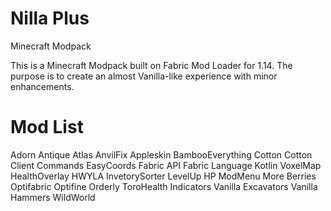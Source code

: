 # Nilla Plus
Minecraft Modpack

This is a Minecraft Modpack built on Fabric Mod Loader for 1.14. The purpose is to create an almost Vanilla-like experience with minor enhancements.

# Mod List

Adorn
Antique Atlas
AnvilFix
Appleskin
BambooEverything
Cotton
Cotton Client Commands
EasyCoords
Fabric API
Fabric Language Kotlin
VoxelMap
HealthOverlay
HWYLA
InvetorySorter
LevelUp HP
ModMenu
More Berries
Optifabric
Optifine
Orderly
ToroHealth Indicators
Vanilla Excavators
Vanilla Hammers
WildWorld
